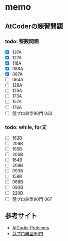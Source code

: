 # memo

## AtCoderの練習問題
### todo: 整数問題
- [x] 137A
- [x] 127A
- [x] 118A
- [x] 088A
- [x] 087A
- [ ] 064A
- [ ] 128A
- [ ] 125A
- [ ] 173A
- [ ] 157A
- [ ] 176A
- [ ] 競プロ典型90門 033

### todo: while, for文
- [ ] 162B
- [ ] 206B
- [ ] 165B
- [ ] 200B
- [ ] 164B
- [ ] 208B
- [ ] 093B
- [ ] 158B
- [ ] 068B
- [ ] 090B
- [ ] 220B
- [ ] 競プロ典型90門 067

## 参考サイト
- [AtCoder Problems](https://kenkoooo.com/atcoder/)
- [競プロ典型90門](https://atcoder.jp/contests/typical90)
